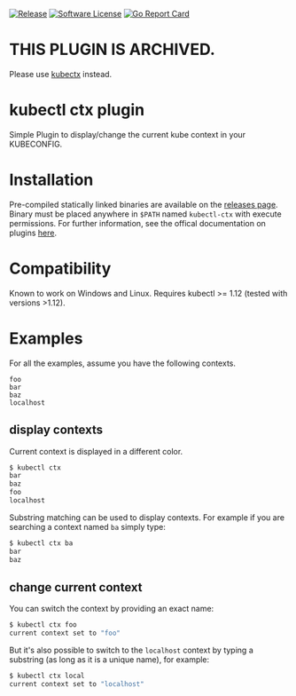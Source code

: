 [![Release](https://img.shields.io/github/release/postfinance/kubectl-ctx.svg?style=for-the-badge)](https://github.com/postfinance/kubectl-ctx/releases/latest)
[![Software License](https://img.shields.io/badge/license-MIT-brightgreen.svg?style=for-the-badge)](/LICENSE.md)
[![Go Report Card](https://img.shields.io/badge/GOREPORT-A%2B-brightgreen.svg?style=for-the-badge)](https://goreportcard.com/report/github.com/postfinance/kubectl-ctx)

# THIS PLUGIN IS ARCHIVED.

Please use [kubectx](https://github.com/ahmetb/kubectx) instead.

# kubectl ctx plugin

Simple Plugin to display/change the current kube context in your KUBECONFIG.

# Installation

Pre-compiled statically linked binaries are available on the [releases page](https://github.com/postfinance/kubectl-ctx/releases).
Binary must be placed anywhere in `$PATH` named `kubectl-ctx` with execute permissions.
For further information, see the offical documentation on plugins [here](https://kubernetes.io/docs/tasks/extend-kubectl/kubectl-plugins/).

# Compatibility

Known to work on Windows and Linux. Requires kubectl >= 1.12 (tested with versions >1.12).

# Examples

For all the examples, assume you have the following contexts.

```
foo
bar
baz
localhost
```

## display contexts

Current context is displayed in a different color.

```bash
$ kubectl ctx
bar
baz
foo
localhost
```

Substring matching can be used to display contexts. For example if you are searching a context named `ba` simply type:

```bash
$ kubectl ctx ba
bar
baz
```

## change current context

You can switch the context by providing an exact name:

```bash
$ kubectl ctx foo
current context set to "foo"
```

But it's also possible to switch to the `localhost` context by typing a substring (as long as it is a unique name), for example:

```bash
$ kubectl ctx local
current context set to "localhost"
```
